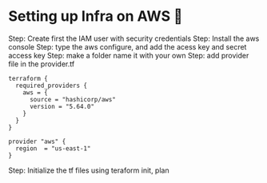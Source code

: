 # Setting up Infra on AWS 🚀

Step: Create first the IAM user with security credentials
Step: Install the aws console
Step: type the aws configure, and add the acess key and secret access key
Step: make a folder name it with your own
Step: add provider file in the provider.tf

```
terraform {
  required_providers {
    aws = {
      source = "hashicorp/aws"
      version = "5.64.0"
    }
  }
}

provider "aws" {
  region  = "us-east-1"
}
```


Step: Initialize the tf files using teraform init, plan